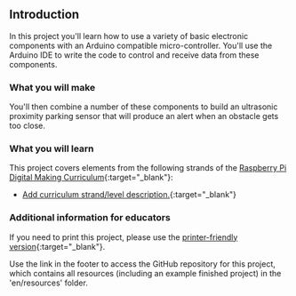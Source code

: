 ## Introduction

In this project you'll learn how to use a variety of basic electronic components with an Arduino compatible micro-controller. You'll use the Arduino IDE to write the code to control and receive data from these components. 

### What you will make

You'll then combine a number of these components to build an ultrasonic proximity parking sensor that will produce an alert when an obstacle gets too close.


### What you will learn

This project covers elements from the following strands of the [Raspberry Pi Digital Making Curriculum](http://rpf.io/curriculum){:target="_blank"}:

+ [Add curriculum strand/level description.](https://www.raspberrypi.org/curriculum/strand/level){:target="_blank"}

### Additional information for educators

If you need to print this project, please use the [printer-friendly version](https://projects.raspberrypi.org/en/projects/project-name/print){:target="_blank"}.

Use the link in the footer to access the GitHub repository for this project, which contains all resources (including an example finished project) in the 'en/resources' folder.
